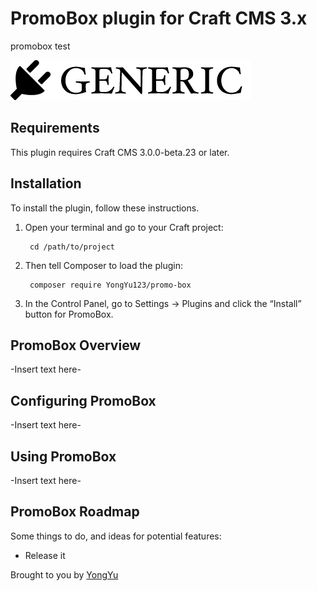 # PromoBox plugin for Craft CMS 3.x

promobox test

![Screenshot](resources/img/plugin-logo.png)

## Requirements

This plugin requires Craft CMS 3.0.0-beta.23 or later.

## Installation

To install the plugin, follow these instructions.

1. Open your terminal and go to your Craft project:

        cd /path/to/project

2. Then tell Composer to load the plugin:

        composer require YongYu123/promo-box

3. In the Control Panel, go to Settings → Plugins and click the “Install” button for PromoBox.

## PromoBox Overview

-Insert text here-

## Configuring PromoBox

-Insert text here-

## Using PromoBox

-Insert text here-

## PromoBox Roadmap

Some things to do, and ideas for potential features:

* Release it

Brought to you by [YongYu](https://github.com/YongYu123)
